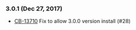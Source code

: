 ### 3.0.1 (Dec 27, 2017)
* [CB-13710](https://issues.apache.org/jira/browse/CB-13710) Fix to allow 3.0.0 version install (#28)

